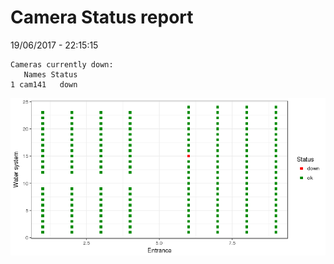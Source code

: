 Camera Status report
================
19/06/2017 - 22:15:15

    Cameras currently down:
       Names Status
    1 cam141   down

![](camreport_files/figure-markdown_github/unnamed-chunk-2-1.png)
